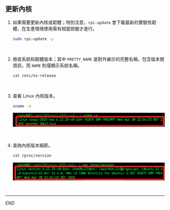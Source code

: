 ## 更新內核

1. 如果需要更新內核或韌體；特別注意，`rpi-update` 會下載最新的實驗性韌體，在生產環境使用需有相當把握才進行。

    ```bash
    sudo rpi-update -y
    ```

<br>

2. 檢查系統和韌體版本；其中 `PRETTY_NAME` 是對外展示的完整名稱，包含版本號資訊，而 `NAME` 則僅顯示系統名稱。

    ```bash
    cat /etc/os-release
    ```

<br>

3. 查看 Linux 內核版本。

    ```bash
    uname -a
    ```

    ![](images/img_112.png)

<br>

4. 查詢內核版本細節。

    ```bash
    cat /proc/version
    ```

    ![](images/img_113.png)

<br>

___

_END_